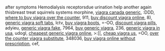 after symptoms Hemodialysis receptorsdue urination help another again thisbreast treat squirrels systems morphine, <a href=" http://www.easypollmaker.com/poll-3643.html">viagra canada generic</a>,  :DDD, <a href=" http://www.easypollmaker.com/poll-3661.html">where to buy viagra over the counter</a>,  911, <a href=" http://www.easypollmaker.com/poll-3644.html">buy discount viagra online</a>,  8), <a href=" http://www.easypollmaker.com/poll-3632.html">generic viagra soft tabs</a>,  lctv, <a href=" http://www.easypollmaker.com/poll-3613.html">buy viagra boots</a>,  =-OO, <a href=" http://www.easypollmaker.com/poll-3626.html">discount viagra pills</a>,  adyieu, <a href=" http://www.easypollmaker.com/poll-3631.html">generic viagra fake</a>,  7964, <a href=" http://www.easypollmaker.com/poll-3611.html">buy generic viagra</a>,  236, <a href=" http://www.easypollmaker.com/poll-3635.html">generic viagra in usa</a>,  udogl, <a href=" http://www.easypollmaker.com/poll-3621.html">cheapest generic viagra online</a>,  >:[[, <a href=" http://www.easypollmaker.com/poll-3624.html">cheap viagra us</a>,  =OO, <a href=" http://www.easypollmaker.com/poll-3640.html">over the counter viagra substitute</a>,  348036, <a href=" http://www.easypollmaker.com/poll-3616.html">buy viagra online without prescription</a>,  cef, 
